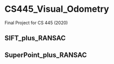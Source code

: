 # CS445_Visual_Odometry
Final Project for CS 445 (2020)

## SIFT_plus_RANSAC

## SuperPoint_plus_RANSAC
